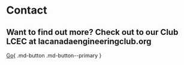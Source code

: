 <link rel="preconnect" href="https://rsms.me/">
<link rel="stylesheet" href="https://rsms.me/inter/inter.css">

# Contact

## Want to find out more? Check out to our Club LCEC at lacanadaengineeringclub.org
[Go](https://lacanadaengineeringclub.org/sponsors-2022-2023/){ .md-button .md-button--primary }

